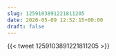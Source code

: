 ```yaml
---
slug: 1259103891221811205
date: 2020-05-09 12:52:15+00:00
draft: false
---
```


{{< tweet 1259103891221811205 >}}
